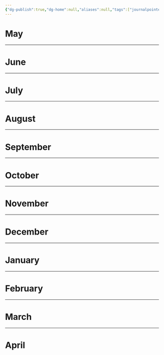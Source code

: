 ```yaml
---
{"dg-publish":true,"dg-home":null,"aliases":null,"tags":["journalpointer"],"permalink":"/templates/future-logs-template/","dgPassFrontmatter":true,"updated":"2025-04-30T23:09:11.958+05:30"}
---
```


# May



---
# June



---
# July



---
# August



---
# September



---
# October



---
# November



---
# December



---
# January



---
# February



---
# March



---
# April

